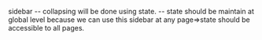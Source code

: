 sidebar --  collapsing will be done using state.
        --  state should be maintain at global level because we can use this sidebar at any page=>state should    be accessible to all pages.
